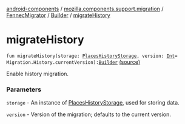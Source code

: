 [android-components](../../../index.md) / [mozilla.components.support.migration](../../index.md) / [FennecMigrator](../index.md) / [Builder](index.md) / [migrateHistory](./migrate-history.md)

# migrateHistory

`fun migrateHistory(storage: `[`PlacesHistoryStorage`](../../../mozilla.components.browser.storage.sync/-places-history-storage/index.md)`, version: `[`Int`](https://kotlinlang.org/api/latest/jvm/stdlib/kotlin/-int/index.html)` = Migration.History.currentVersion): `[`Builder`](index.md) [(source)](https://github.com/mozilla-mobile/android-components/blob/master/components/support/migration/src/main/java/mozilla/components/support/migration/FennecMigrator.kt#L151)

Enable history migration.

### Parameters

`storage` - An instance of [PlacesHistoryStorage](../../../mozilla.components.browser.storage.sync/-places-history-storage/index.md), used for storing data.

`version` - Version of the migration; defaults to the current version.